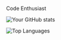 Code Enthusiast


![Your GitHub stats](https://github-readme-stats.vercel.app/api?username=tomhaakon&show_icons=true&include_all_commits=true&count_private=true&theme=radical)


![Top Languages](https://github-readme-stats.vercel.app/api/top-langs/?username=tomhaakon&layout=compact&theme=radical&count_private=true)


